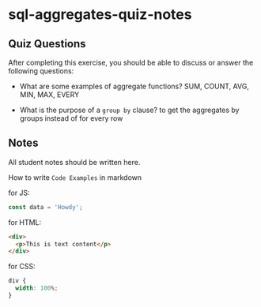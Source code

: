 # sql-aggregates-quiz-notes

## Quiz Questions

After completing this exercise, you should be able to discuss or answer the following questions:

- What are some examples of aggregate functions?
  SUM, COUNT, AVG, MIN, MAX, EVERY

- What is the purpose of a `group by` clause?
  to get the aggregates by groups instead of for every row

## Notes

All student notes should be written here.

How to write `Code Examples` in markdown

for JS:

```javascript
const data = 'Howdy';
```

for HTML:

```html
<div>
  <p>This is text content</p>
</div>
```

for CSS:

```css
div {
  width: 100%;
}
```
